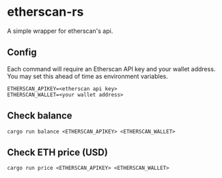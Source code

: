 # etherscan-rs

A simple wrapper for etherscan's api. 

## Config

Each command will require an Etherscan API key and your wallet address. You may
set this ahead of time as environment variables.

```
ETHERSCAN_APIKEY=<etherscan api key>
ETHERSCAN_WALLET=<your wallet address>
```

## Check balance

```
cargo run balance <ETHERSCAN_APIKEY> <ETHERSCAN_WALLET>
```

## Check ETH price (USD)

```
cargo run price <ETHERSCAN_APIKEY> <ETHERSCAN_WALLET>
```